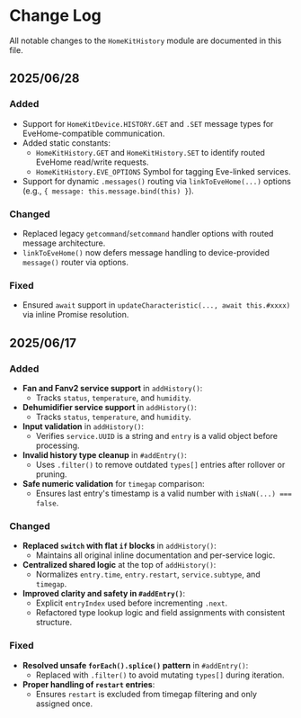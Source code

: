 # Change Log

All notable changes to the `HomeKitHistory` module are documented in this file.

## 2025/06/28

### Added
- Support for `HomeKitDevice.HISTORY.GET` and `.SET` message types for EveHome-compatible communication.
- Added static constants:
  - `HomeKitHistory.GET` and `HomeKitHistory.SET` to identify routed EveHome read/write requests.
  - `HomeKitHistory.EVE_OPTIONS` Symbol for tagging Eve-linked services.
- Support for dynamic `.messages()` routing via `linkToEveHome(...)` options (e.g., `{ message: this.message.bind(this) }`).

### Changed
- Replaced legacy `getcommand`/`setcommand` handler options with routed message architecture.
- `linkToEveHome()` now defers message handling to device-provided `message()` router via options.

### Fixed
- Ensured `await` support in `updateCharacteristic(..., await this.#xxxx)` via inline Promise resolution.

## 2025/06/17

### Added
- **Fan and Fanv2 service support** in `addHistory()`:
  - Tracks `status`, `temperature`, and `humidity`.
- **Dehumidifier service support** in `addHistory()`:
  - Tracks `status`, `temperature`, and `humidity`.
- **Input validation** in `addHistory()`:
  - Verifies `service.UUID` is a string and `entry` is a valid object before processing.
- **Invalid history type cleanup** in `#addEntry()`:
  - Uses `.filter()` to remove outdated `types[]` entries after rollover or pruning.
- **Safe numeric validation** for `timegap` comparison:
  - Ensures last entry's timestamp is a valid number with `isNaN(...) === false`.

### Changed
- **Replaced `switch` with flat `if` blocks** in `addHistory()`:
  - Maintains all original inline documentation and per-service logic.
- **Centralized shared logic** at the top of `addHistory()`:
  - Normalizes `entry.time`, `entry.restart`, `service.subtype`, and `timegap`.
- **Improved clarity and safety in `#addEntry()`**:
  - Explicit `entryIndex` used before incrementing `.next`.
  - Refactored type lookup logic and field assignments with consistent structure.

### Fixed
- **Resolved unsafe `forEach().splice()` pattern** in `#addEntry()`:
  - Replaced with `.filter()` to avoid mutating `types[]` during iteration.
- **Proper handling of `restart` entries**:
  - Ensures `restart` is excluded from timegap filtering and only assigned once.